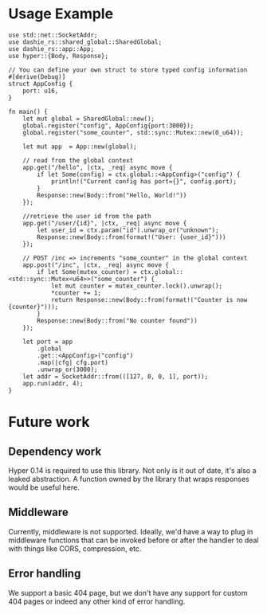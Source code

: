 # Usage Example
```
use std::net::SocketAddr;
use dashie_rs::shared_global::SharedGlobal;
use dashie_rs::app::App;
use hyper::{Body, Response};

// You can define your own struct to store typed config information
#[derive(Debug)]
struct AppConfig {
    port: u16,
}

fn main() {
    let mut global = SharedGlobal::new();
    global.register("config", AppConfig{port:3000});
    global.register("some_counter", std::sync::Mutex::new(0_u64));

    let mut app  = App::new(global);

    // read from the global context
    app.get("/hello", |ctx, _req| async move {
        if let Some(config) = ctx.global::<AppConfig>("config") {
            println!("Current config has port={}", config.port);
        }
        Response::new(Body::from("Hello, World!"))
    });

    //retrieve the user id from the path
    app.get("/user/{id}", |ctx, _req| async move {
        let user_id = ctx.param("id").unwrap_or("unknown");
        Response::new(Body::from(format!("User: {user_id}")))
    });

    // POST /inc => increments "some_counter" in the global context
    app.post("/inc", |ctx, _req| async move {
        if let Some(mutex_counter) = ctx.global::<std::sync::Mutex<u64>>("some_counter") {
            let mut counter = mutex_counter.lock().unwrap();
            *counter += 1;
            return Response::new(Body::from(format!("Counter is now {counter}")));
        }
        Response::new(Body::from("No counter found"))
    });

    let port = app
        .global
        .get::<AppConfig>("config")
        .map(|cfg| cfg.port)
        .unwrap_or(3000);
    let addr = SocketAddr::from(([127, 0, 0, 1], port));
    app.run(addr, 4);
}
```
# Future work
## Dependency work
Hyper 0.14 is required to use this library. Not only is it out of date, it's also a leaked abstraction. A function owned by the library that wraps responses would be useful here.

## Middleware
Currently, middleware is not supported. Ideally, we'd have a way to plug in middleware functions that can be invoked before or after the handler to deal with things like CORS, compression, etc.

## Error handling
We support a basic 404 page, but we don't have any support for custom 404 pages or indeed any other kind of error handling.